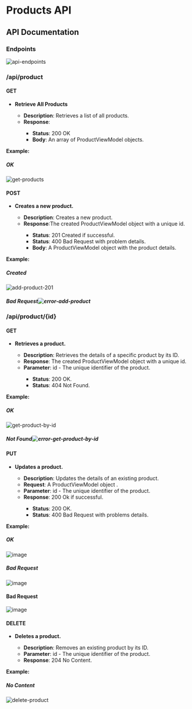 # Products API
## API Documentation  
### Endpoints
![api-endpoints](https://github.com/user-attachments/assets/6f0ea764-aa73-450a-ac0c-2b772764a54c)

### /api/product
#### GET
<ul>
    <li><strong>Retrieve All Products</strong></li>
    <ul>
        <li><strong>Description</strong>: Retrieves a list of all products.</li>
        <li><strong>Response</strong>:</li>
        <ul>
            <li><strong>Status</strong>: 200 OK</li>
            <li><strong>Body</strong>: An array of ProductViewModel objects.</li>
        </ul>
    </ul>
</ul>

<strong>Example:</strong>
##### OK
![get-products](https://github.com/user-attachments/assets/bc401515-e3ec-47b2-9042-54e825761826)


#### POST
<ul>
    <li><strong>Creates a new product.</strong></li>
    <ul>
        <li><strong>Description</strong>: Creates a new product.</li>
        <li><strong>Response</strong>:The created ProductViewModel object with a unique id.</li>
        <ul>
            <li><strong>Status</strong>: 201 Created if successful.</li>
            <li><strong>Status</strong>: 400 Bad Request with problem details.</li>
            <li><strong>Body</strong>: A ProductViewModel object with the product details.</li>
        </ul>
    </ul>
</ul>

<strong>Example:</strong>
##### Created
![add-product-201](https://github.com/user-attachments/assets/5ae24541-f3b2-462c-a42a-6aad3bfa6162)

##### Bad Request![error-add-product](https://github.com/user-attachments/assets/c38e1458-05cd-4eb8-9291-34d52ae62ba0)

### /api/product/{id}
#### GET
<ul>
    <li><strong>Retrieves a product.</strong></li>
    <ul>
        <li><strong>Description</strong>: Retrieves the details of a specific product by its ID.</li>
        <li><strong>Response</strong>: The created ProductViewModel object with a unique id.</li>
        <li><strong>Parameter</strong>: id - The unique identifier of the product.</li>
        <ul>
            <li><strong>Status</strong>: 200 OK.</li>
            <li><strong>Status</strong>: 404 Not Found.</li>
        </ul>
    </ul>
</ul>

<strong>Example:</strong>
##### OK
![get-product-by-id](https://github.com/user-attachments/assets/37a3c6ef-165e-4e50-ba0d-2b26f7d65b51)

##### Not Found![error-get-product-by-id](https://github.com/user-attachments/assets/706de7a6-be54-449c-a7e1-f8f4f096d524)

#### PUT
<ul>
    <li><strong> Updates a product.</strong></li>
    <ul>
        <li><strong>Description</strong>:  Updates the details of an existing product.</li>
        <li><strong>Request</strong>: A ProductViewModel object .</li>
        <li><strong>Parameter</strong>: id - The unique identifier of the product.</li>
        <li><strong>Response</strong>: 200 Ok if successful.</li>
        <ul>
            <li><strong>Status</strong>: 200 OK.</li>
            <li><strong>Status</strong>: 400 Bad Request with problems details.</li>
        </ul>
    </ul>
</ul>

<strong>Example:</strong>

##### OK
![image](https://github.com/user-attachments/assets/f6f1c1c3-a09a-49d0-843d-0030c15ce85e)

##### Bad Request
![image](https://github.com/user-attachments/assets/c2b02243-4c18-4c58-802b-afc81b3cf4bb)
#### Bad Request
![image](https://github.com/user-attachments/assets/3eff8f33-af87-419c-8840-6231a0e02ed4)


#### DELETE
<ul>
    <li><strong> Deletes a product.</strong></li>
    <ul>
        <li><strong>Description</strong>:  Removes an existing product by its ID.</li>
        <li><strong>Parameter</strong>: id - The unique identifier of the product.</li>
        <li><strong>Response</strong>: 204 No Content.</li>
    </ul>
</ul>

<strong>Example:</strong>
##### No Content
![delete-product](https://github.com/user-attachments/assets/cdaa0ebe-d6fe-4b9d-bc7e-1e3e84754ec7)
